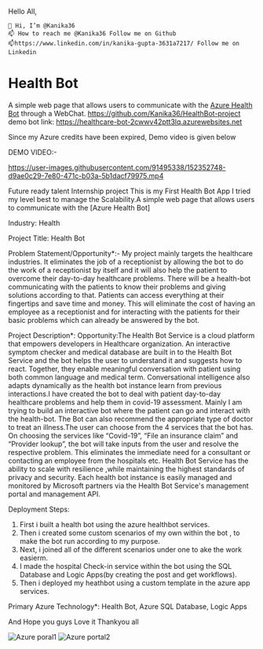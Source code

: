 Hello All,

    👋 Hi, I’m @Kanika36 
    📫 How to reach me @Kanika36 Follow me on Github
    📫https://www.linkedin.com/in/kanika-gupta-3631a7217/ Follow me on Linkedin




# Health Bot

A simple web page that allows users to communicate with the [Azure Health Bot](https://azure.microsoft.com/en-us/services/bot-services/health-bot/) through a WebChat.
https://github.com/Kanika36/HealthBot-project 
demo bot link: https://healthcare-bot-2cwwv42ptt3lq.azurewebsites.net

Since my Azure credits have been expired, Demo video is given below

 DEMO VIDEO:-

https://user-images.githubusercontent.com/91495338/152352748-d9ae0c29-7e80-471c-b03a-5b1dacf79975.mp4


Future ready talent Internship project
This is my First Health Bot App I tried my level best to manage the Scalability.A simple web page that allows users to communicate with the [Azure Health Bot]


Industry:
Health

Project Title:
Health Bot

Problem Statement/Opportunity*:- My project mainly targets the healthcare industries. It eliminates the job of a receptionist by allowing the bot to do the work of a receptionist by itself and it will also help the patient to overcome their day-to-day healthcare problems. There will be a health-bot communicating with the patients to know their problems and giving solutions according to that. Patients can access everything at their fingertips and save time and money. This will eliminate the cost of having an employee as a receptionist and for interacting with the patients for their basic problems which can already be answered by the bot.


Project Description*:
Opportunity:The Health Bot Service is a cloud platform that empowers developers in Healthcare organization. An interactive symptom checker and medical database are built in to the Health Bot Service and the bot helps the user to understand it and suggests how to react. Together, they enable meaningful conversation with patient using both common language and medical term. Conversational intelligence also adapts dynamically as the health bot instance learn from previous interactions.I have created the bot to deal with patient day-to-day healthcare problems and help them in covid-19 assessment. Mainly I am trying to build an interactive bot where the patient can go and interact with the health-bot. The Bot can also recommend the appropriate type of doctor to treat an illness.The user can choose from the 4 services that the bot has. On choosing the services like “Covid-19”, “File an insurance claim” and “Provider lookup”, the bot will take inputs from the user and resolve the respective problem. This eliminates the immediate need for a consultant or contacting an employee from the hospitals etc. Health Bot Service has the ability to scale with resilience ,while maintaining the highest standards of privacy and security. Each health bot  instance is easily managed and monitored by Microsoft partners via the Health Bot Service's management portal and management API.

Deployment Steps:

1. First i built a health bot using the azure healthbot services.
2. Then i created some custom scenarios of my own within the bot , to make the bot run according to my purpose.
3. Next, i joined all of the different scenarios under one to ake the work easierm.
4. I made the hospital Check-in service within the bot using the SQL Database and Logic Apps(by creating the post and get workflows).
5. Then i deployed my heathbot using a custom template in the azure app services.

Primary Azure Technology*: Health Bot, Azure SQL Database, Logic Apps


And Hope you guys Love it
Thankyou all 

![Azure poral1](https://user-images.githubusercontent.com/91495338/147576033-a5d18941-62c6-42d0-994e-371e3e3cc947.JPG)
![Azure portal2](https://user-images.githubusercontent.com/91495338/147576042-c68f74a0-7cf4-47e7-a4f4-7437983f4d9e.JPG)

